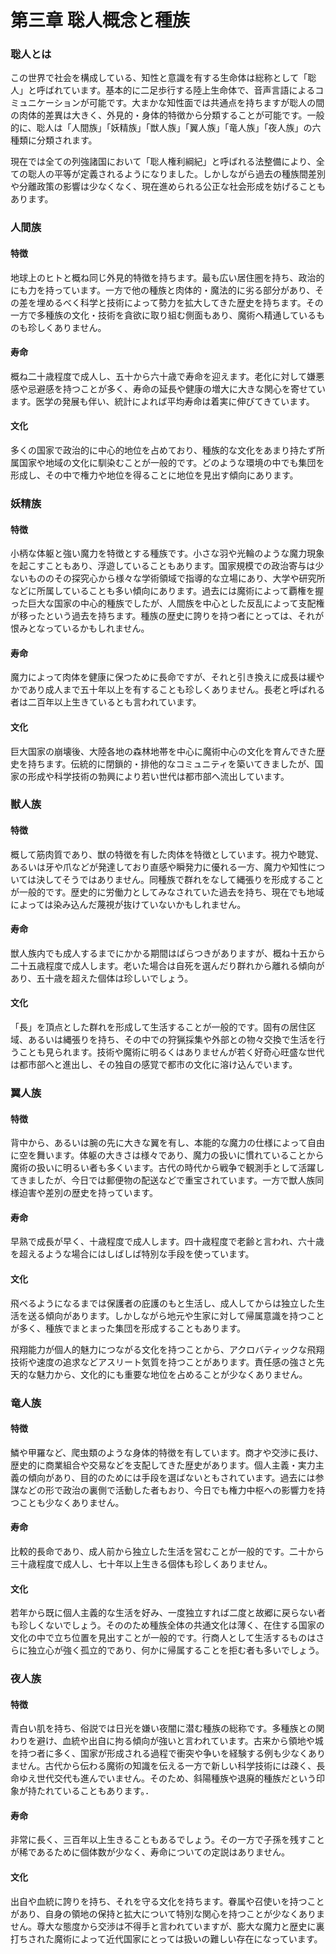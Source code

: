   
  
# 第三章 聡人概念と種族  
  
### 聡人とは  
  
この世界で社会を構成している、知性と意識を有する生命体は総称として「聡人」と呼ばれています。基本的に二足歩行する陸上生命体で、音声言語によるコミュニケーションが可能です。大まかな知性面では共通点を持ちますが聡人の間の肉体的差異は大きく、外見的・身体的特徴から分類することが可能です。一般的に、聡人は「人間族」「妖精族」「獣人族」「翼人族」「竜人族」「夜人族」の六種類に分類されます。  
  
現在では全ての列強諸国において「聡人権利綱紀」と呼ばれる法整備により、全ての聡人の平等が定義されるようになりました。しかしながら過去の種族間差別や分離政策の影響は少なくなく、現在進められる公正な社会形成を妨げることもあります。  
  
### 人間族  
  
#### 特徴  
  
地球上のヒトと概ね同じ外見的特徴を持ちます。最も広い居住圏を持ち、政治的にも力を持っています。一方で他の種族と肉体的・魔法的に劣る部分があり、その差を埋めるべく科学と技術によって勢力を拡大してきた歴史を持ちます。その一方で多種族の文化・技術を貪欲に取り組む側面もあり、魔術へ精通しているものも珍しくありません。  
  
#### 寿命  
  
概ね二十歳程度で成人し、五十から六十歳で寿命を迎えます。老化に対して嫌悪感や忌避感を持つことが多く、寿命の延長や健康の増大に大きな関心を寄せています。医学の発展も伴い、統計によれば平均寿命は着実に伸びてきています。  
  
#### 文化  
  
多くの国家で政治的に中心的地位を占めており、種族的な文化をあまり持たず所属国家や地域の文化に馴染むことが一般的です。どのような環境の中でも集団を形成し、その中で権力や地位を得ることに地位を見出す傾向にあります。  
  
### 妖精族  
  
#### 特徴  
  
小柄な体躯と強い魔力を特徴とする種族です。小さな羽や光輪のような魔力現象を起こすこともあり、浮遊していることもあります。国家規模での政治寄与は少ないもののその探究心から様々な学術領域で指導的な立場にあり、大学や研究所などに所属していることも多い傾向にあります。過去には魔術によって覇権を握った巨大な国家の中心的種族でしたが、人間族を中心とした反乱によって支配権が移ったという過去を持ちます。種族の歴史に誇りを持つ者にとっては、それが恨みとなっているかもしれません。  
  
#### 寿命  
  
魔力によって肉体を健康に保つために長命ですが、それと引き換えに成長は緩やかであり成人まで五十年以上を有することも珍しくありません。長老と呼ばれる者は二百年以上生きているとも言われています。  
  
#### 文化  
  
巨大国家の崩壊後、大陸各地の森林地帯を中心に魔術中心の文化を育んできた歴史を持ちます。伝統的に閉鎖的・排他的なコミュニティを築いてきましたが、国家の形成や科学技術の勃興により若い世代は都市部へ流出しています。  
  
### 獣人族  
  
#### 特徴  
  
概して筋肉質であり、獣の特徴を有した肉体を特徴としています。視力や聴覚、あるいは牙や爪などが発達しており直感や瞬発力に優れる一方、魔力や知性については決してそうではありません。同種族で群れをなして縄張りを形成することが一般的です。歴史的に労働力としてみなされていた過去を持ち、現在でも地域によっては染み込んだ蔑視が抜けていないかもしれません。  
  
#### 寿命  
  
獣人族内でも成人するまでにかかる期間はばらつきがありますが、概ね十五から二十五歳程度で成人します。老いた場合は自死を選んだり群れから離れる傾向があり、五十歳を超えた個体は珍しいでしょう。  
  
#### 文化  
  
「長」を頂点とした群れを形成して生活することが一般的です。固有の居住区域、あるいは縄張りを持ち、その中での狩猟採集や外部との物々交換で生活を行うことも見られます。技術や魔術に明るくはありませんが若く好奇心旺盛な世代は都市部へと進出し、その独自の感覚で都市の文化に溶け込んでいます。  
  
### 翼人族  
  
#### 特徴  
  
背中から、あるいは腕の先に大きな翼を有し、本能的な魔力の仕様によって自由に空を舞います。体躯の大きさは様々であり、魔力の扱いに慣れていることから魔術の扱いに明るい者も多くいます。古代の時代から戦争で観測手として活躍してきましたが、今日では郵便物の配送などで重宝されています。一方で獣人族同様迫害や差別の歴史を持っています。  
  
#### 寿命  
  
早熟で成長が早く、十歳程度で成人します。四十歳程度で老齢と言われ、六十歳を超えるような場合にはしばしば特別な手段を使っています。  
  
#### 文化  
  
飛べるようになるまでは保護者の庇護のもと生活し、成人してからは独立した生活を送る傾向があります。しかしながら地元や生家に対して帰属意識を持つことが多く、種族でまとまった集団を形成することもあります。  
  
飛翔能力が個人的魅力につながる文化を持つことから、アクロバティックな飛翔技術や速度の追求などアスリート気質を持つことがあります。責任感の強さと先天的な魅力から、文化的にも重要な地位を占めることが少なくありません。  
  
### 竜人族  
  
#### 特徴  
  
鱗や甲羅など、爬虫類のような身体的特徴を有しています。商才や交渉に長け、歴史的に商業組合や交易などを支配してきた歴史があります。個人主義・実力主義の傾向があり、目的のためには手段を選ばないともされています。過去には参謀などの形で政治の裏側で活動した者もおり、今日でも権力中枢への影響力を持つことも少なくありません。  
  
#### 寿命  
  
比較的長命であり、成人前から独立した生活を営むことが一般的です。二十から三十歳程度で成人し、七十年以上生きる個体も珍しくありません。  
  
#### 文化  
  
若年から既に個人主義的な生活を好み、一度独立すれば二度と故郷に戻らない者も珍しくないでしょう。そののため種族全体の共通文化は薄く、在住する国家の文化の中で立ち位置を見出すことが一般的です。行商人として生活するものはさらに独立心が強く孤立的であり、何かに帰属することを拒む者も多いでしょう。  
  
### 夜人族  
  
#### 特徴  
  
青白い肌を持ち、俗説では日光を嫌い夜闇に潜む種族の総称です。多種族との関わりを避け、血統や出自に拘る傾向が強いと言われています。古来から領地や城を持つ者に多く、国家が形成される過程で衝突や争いを経験する例も少なくありません。古代から伝わる魔術の知識を伝える一方で新しい科学技術には疎く、長命ゆえ世代交代も進んでいません。そのため、斜陽種族や退廃的種族だという印象が持たれていることもあります。．  
  
#### 寿命  
  
非常に長く、三百年以上生きることもあるでしょう。その一方で子孫を残すことが稀であるために個体数が少なく、寿命についての定説はありません。  
  
#### 文化  
  
出自や血統に誇りを持ち、それを守る文化を持ちます。眷属や召使いを持つことがあり、自身の領地の保持と拡大について特別な関心を持つことが少なくありません。尊大な態度から交渉は不得手と言われていますが、膨大な魔力と歴史に裏打ちされた魔術によって近代国家にとっては扱いの難しい存在になっています。  
  
